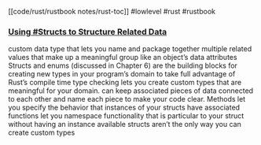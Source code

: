 [[code/rust/rustbook notes/rust-toc]]
#lowlevel #rust #rustbook 

### [Using #Structs to Structure Related Data](https://doc.rust-lang.org/book/ch05-00-structs.html#using-structs-to-structure-related-data)

custom data type that lets you name and package together multiple related values that make up a meaningful group
like an object’s data attributes
Structs and enums (discussed in Chapter 6) are the building blocks for creating new types in your program’s domain to take full advantage of Rust’s compile time type checking
lets you create custom types that are meaningful for your domain.
can keep associated pieces of data connected to each other and name each piece to make your code clear.
Methods let you specify the behavior that instances of your structs have
associated functions let you namespace functionality that is particular to your struct without having an instance available
structs aren’t the only way you can create custom types